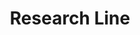 ---
title: "Research Line"  # Add a page title.
summary: "Information regarding the current research lines addressed by the Soccer researchers"  # Add a page description.
date: ""  # Add today's date.
type: "widget_page"  # Page type is a Widget Page
---
